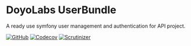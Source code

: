 DoyoLabs UserBundle
====
A ready use symfony user management and authentication for API project.

[![GitHub](https://img.shields.io/github/workflow/status/kilip/user-bundle/CI?style=flat-square)](https://github.com/kilip/user-bundle/actions?query=workflow%3ACI+branch%3Amaster)
[![Codecov](https://img.shields.io/codecov/c/github/kilip/user-bundle?style=flat-square)](https://codecov.io/gh/kilip/user-bundle/branch/master)
[![Scrutinizer](https://img.shields.io/scrutinizer/quality/g/kilip/user-bundle?style=flat-square)](https://scrutinizer-ci.com/g/kilip/user-bundle) 